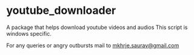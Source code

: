 # youtube_downloader
A package that helps download youtube videos and audios
This script is windows specific. 

For any queries or angry outbursts mail to mkhrje.saurav@gmail.com

